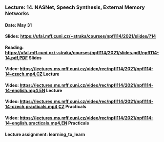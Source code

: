 ### Lecture: 14. NASNet, Speech Synthesis, External Memory Networks
#### Date: May 31
#### Slides: https://ufal.mff.cuni.cz/~straka/courses/npfl114/2021/slides/?14
#### Reading: https://ufal.mff.cuni.cz/~straka/courses/npfl114/2021/slides.pdf/npfl114-14.pdf,PDF Slides
#### Video: https://lectures.ms.mff.cuni.cz/video/rec/npfl114/2021/npfl114-14-czech.mp4,CZ Lecture
#### Video: https://lectures.ms.mff.cuni.cz/video/rec/npfl114/2021/npfl114-14-english.mp4,EN Lecture
#### Video: https://lectures.ms.mff.cuni.cz/video/rec/npfl114/2021/npfl114-14-czech.practicals.mp4,CZ Practicals
#### Video: https://lectures.ms.mff.cuni.cz/video/rec/npfl114/2021/npfl114-14-english.practicals.mp4,EN Practicals
#### Lecture assignment: learning_to_learn
